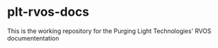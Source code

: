 # plt-rvos-docs
This is the working repository for the Purging Light Technologies' RVOS  documententation
